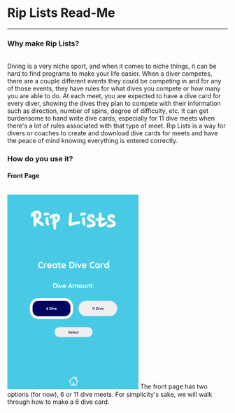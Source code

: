 <h1> Rip Lists Read-Me </h1>
<hr>
<h3>Why make Rip Lists?</h3>
<br>
Diving is a very niche sport, and when it comes to niche things, it can be hard to find programs to make your life easier. When a diver competes, there are a couple different events they could be competing in and for any of those events, they have rules for what dives you compete or how many you are able to do. At each meet, you are expected to have a dive card for every diver, showing the dives they plan to compete with their information such as direction, number of spins, degree of difficulty, etc. It can get burdensome to hand write dive cards, especially for 11 dive meets when there's a lot of rules associated with that type of meet. Rip Lists is a way for divers or coaches to create and download dive cards for meets and have the peace of mind knowing everything is entered correctly.
<br>
<h3>How do you use it?</h3>
<h4>Front Page</h4>
<br>
<img src="img/MainPage.PNG" width=300>
The front page has two options (for now), 6 or 11 dive meets. For simplicity's sake, we will walk through how to make a 6 dive card.
